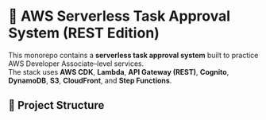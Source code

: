 # 🚀 AWS Serverless Task Approval System (REST Edition)

This monorepo contains a **serverless task approval system** built to practice AWS Developer Associate–level services.  
The stack uses **AWS CDK**, **Lambda**, **API Gateway (REST)**, **Cognito**, **DynamoDB**, **S3**, **CloudFront**, and **Step Functions**.

## 📂 Project Structure
